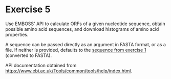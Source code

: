 # Exercise 5
Use EMBOSS' API to calculate ORFs of a given nucleotide sequence, obtain possible
amino acid sequences, and download histograms of amino acid properties.

A sequence can be passed directly as an argument in FASTA format, or as a file.
If neither is provided, defaults to the [sequence from exercise 1](https://github.com/lipusal/bioinformatics/blob/master/lib/bioinformatics/tp1/ex1/NM_002049.gbk)
(converted to FASTA).
 
API documentation obtained from https://www.ebi.ac.uk/Tools/common/tools/help/index.html.
